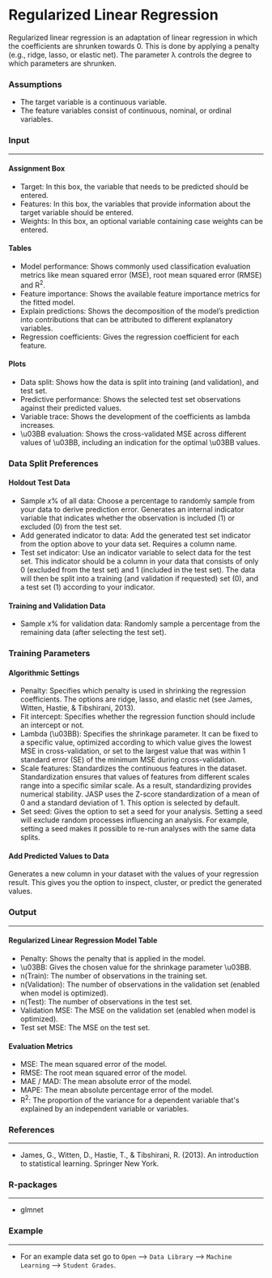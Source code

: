 Regularized Linear Regression
===

Regularized linear regression is an adaptation of linear regression in which the coefficients are shrunken towards 0. This is done by applying a penalty (e.g., ridge, lasso, or elastic net). The parameter λ controls the degree to which parameters are shrunken.

### Assumptions
- The target variable is a continuous variable.
- The feature variables consist of continuous, nominal, or ordinal variables.

### Input 
-------

#### Assignment Box 
- Target: In this box, the variable that needs to be predicted should be entered. 
- Features: In this box, the variables that provide information about the target variable should be entered. 
- Weights: In this box, an optional variable containing case weights can be entered.

#### Tables  
- Model performance: Shows commonly used classification evaluation metrics like mean squared error (MSE), root mean squared error (RMSE) and R<sup>2</sup>.
- Feature importance: Shows the available feature importance metrics for the fitted model.
- Explain predictions: Shows the decomposition of the model’s prediction into contributions that can be attributed to different explanatory variables.
- Regression coefficients: Gives the regression coefficient for each feature.

#### Plots
- Data split: Shows how the data is split into training (and validation), and test set.
- Predictive performance: Shows the selected test set observations against their predicted values.
- Variable trace: Shows the development of the coefficients as lambda increases.
- \u03BB evaluation: Shows the cross-validated MSE across different values of \u03BB, including an indication for the optimal \u03BB values.

### Data Split Preferences
#### Holdout Test Data
- Sample *x*% of all data: Choose a percentage to randomly sample from your data to derive prediction error. Generates an internal indicator variable that indicates whether the observation is included (1) or excluded (0) from the test set.
- Add generated indicator to data: Add the generated test set indicator from the option above to your data set. Requires a column name.
- Test set indicator: Use an indicator variable to select data for the test set. This indicator should be a column in your data that consists of only 0 (excluded from the test set) and 1 (included in the test set). The data will then be split into a training (and validation if requested) set (0), and a test set (1) according to your indicator.

#### Training and Validation Data
- Sample *x*% for validation data: Randomly sample a percentage from the remaining data (after selecting the test set).

### Training Parameters 
#### Algorithmic Settings

- Penalty: Specifies which penalty is used in shrinking the regression coefficients. The options are ridge, lasso, and elastic net (see James, Witten, Hastie, & Tibshirani, 2013).
- Fit intercept: Specifies whether the regression function should include an intercept or not.
- Lambda (\u03BB): Specifies the shrinkage parameter. It can be fixed to a specific value, optimized according to which value gives the lowest MSE in cross-validation, or set to the largest value that was within 1 standard error (SE) of the minimum MSE during cross-validation.
- Scale features: Standardizes the continuous features in the dataset. Standardization ensures that values of features from different scales range into a specific similar scale. As a result, standardizing provides numerical stability. JASP uses the Z-score standardization of a mean of 0 and a standard deviation of 1. This option is selected by default.
- Set seed: Gives the option to set a seed for your analysis. Setting a seed will exclude random processes influencing an analysis. For example, setting a seed makes it possible to re-run analyses with the same data splits.

#### Add Predicted Values to Data
Generates a new column in your dataset with the values of your regression result. This gives you the option to inspect, cluster, or predict the generated values.

### Output
-------

#### Regularized Linear Regression Model Table
- Penalty: Shows the penalty that is applied in the model.
- \u03BB: Gives the chosen value for the shrinkage parameter \u03BB.
- n(Train): The number of observations in the training set.
- n(Validation): The number of observations in the validation set (enabled when model is optimized).
- n(Test): The number of observations in the test set.
- Validation MSE: The MSE on the validation set (enabled when model is optimized).
- Test set MSE: The MSE on the test set.

#### Evaluation Metrics
- MSE: The mean squared error of the model.
- RMSE: The root mean squared error of the model.
- MAE / MAD: The mean absolute error of the model.
- MAPE: The mean absolute percentage error of the model.
- R<sup>2</sup>: The proportion of the variance for a dependent variable that's explained by an independent variable or variables.

### References
-------
- James, G., Witten, D., Hastie, T., & Tibshirani, R. (2013). An introduction to statistical learning. Springer New York.

### R-packages 
--- 
- glmnet

### Example 
--- 
- For an example data set go to `Open` --> `Data Library` --> `Machine Learning` --> `Student Grades`.  